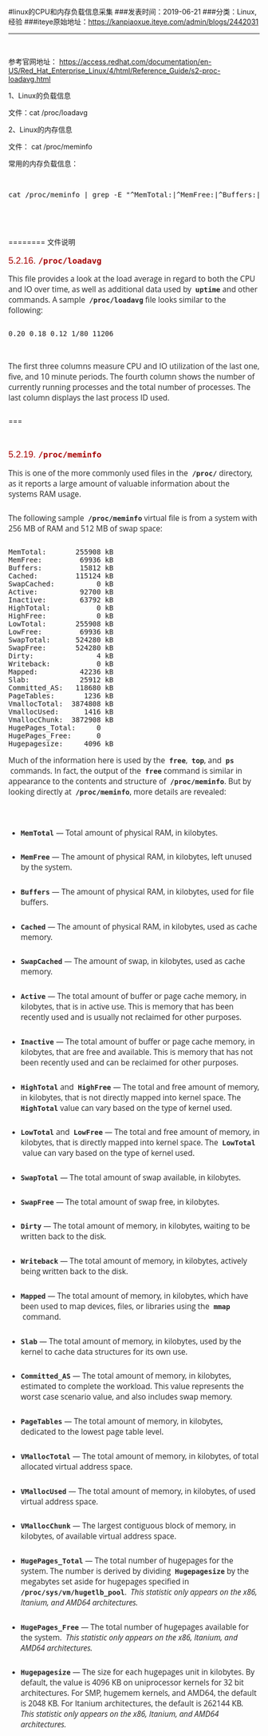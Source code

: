 #linux的CPU和内存负载信息采集
###发表时间：2019-06-21
###分类：Linux,经验
###iteye原始地址：<a href="https://kanpiaoxue.iteye.com/admin/blogs/2442031" target="_blank">https://kanpiaoxue.iteye.com/admin/blogs/2442031</a>

---

<div class="iteye-blog-content-contain" style="font-size: 14px;"> 
 <p>&nbsp;</p> 
 <p>参考官网地址：&nbsp;<a href="https://access.redhat.com/documentation/en-US/Red_Hat_Enterprise_Linux/4/html/Reference_Guide/s2-proc-loadavg.html">https://access.redhat.com/documentation/en-US/Red_Hat_Enterprise_Linux/4/html/Reference_Guide/s2-proc-loadavg.html</a></p> 
 <p>1、Linux的负载信息</p> 
 <p>文件：cat /proc/loadavg</p> 
 <p>2、Linux的内存信息</p> 
 <p>文件： cat&nbsp;/proc/meminfo</p> 
 <p>常用的内存负载信息：</p> 
 <p>&nbsp;</p> 
 <pre name="code" class="java">cat /proc/meminfo | grep -E "^MemTotal:|^MemFree:|^Buffers:|^Cached:|^SwapCached:"</pre> 
 <p>&nbsp;</p> 
 <p>&nbsp;</p> 
 <p>======== 文件说明</p> 
 <div class="titlepage" style="color: #252525; font-family: 'Open Sans', 'liberation sans', 'Myriad ', 'Bitstream Vera Sans', 'Lucida Grande', 'Luxi Sans', helvetica, verdana, arial, sans-serif; font-size: 15.4px;"> 
  <div style=""> 
   <div style=""> 
    <h3 class="title" style="font-family: 'Red Hat Display', Overpass, Helvetica, sans-serif; font-weight: 500; color: #a70000; margin-top: 1em; margin-bottom: 0.4em; font-size: 1.17em;">5.2.16.&nbsp;<code class="filename" style="font-family: 'dejavu sans mono', 'liberation mono', 'bitstream vera mono', 'dejavu mono', monospace; font-size: 16.2162px; padding: 0px; color: inherit; background-color: transparent; border-radius: 0px; font-weight: bold; white-space: pre-wrap;">/proc/loadavg</code> </h3> 
   </div> 
  </div> 
 </div> 
 <div class="para" style="margin-bottom: 1.8em; margin-top: 1em; padding-bottom: 0px; padding-top: 0px; color: #252525; font-family: 'Open Sans', 'liberation sans', 'Myriad ', 'Bitstream Vera Sans', 'Lucida Grande', 'Luxi Sans', helvetica, verdana, arial, sans-serif; font-size: 15.4px;">
  This file provides a look at the load average in regard to both the CPU and IO over time, as well as additional data used by&nbsp;
  <code class="command" style="font-family: 'dejavu sans mono', 'liberation mono', 'bitstream vera mono', 'dejavu mono', monospace; font-size: 13.86px; padding: 0px; color: inherit; background-color: transparent; border-radius: 0px; font-weight: bold; white-space: pre-wrap; display: inline-block;">uptime</code>&nbsp;and other commands. A sample&nbsp;
  <code class="filename" style="font-family: 'dejavu sans mono', 'liberation mono', 'bitstream vera mono', 'dejavu mono', monospace; font-size: 13.86px; padding: 0px; color: inherit; background-color: transparent; border-radius: 0px; font-weight: bold; white-space: pre-wrap; display: inline-block;">/proc/loadavg</code>&nbsp;file looks similar to the following:
 </div> 
 <pre class="screen">0.20 0.18 0.12 1/80 11206
</pre> 
 <p>&nbsp;</p> 
 <div class="para" style="margin-bottom: 1.8em; margin-top: 1em; padding-bottom: 0px; padding-top: 0px; color: #252525; font-family: 'Open Sans', 'liberation sans', 'Myriad ', 'Bitstream Vera Sans', 'Lucida Grande', 'Luxi Sans', helvetica, verdana, arial, sans-serif; font-size: 15.4px;">
  The first three columns measure CPU and IO utilization of the last one, five, and 10 minute periods. The fourth column shows the number of currently running processes and the total number of processes. The last column displays the last process ID used.
 </div> 
 <p>===</p> 
 <p>&nbsp;</p> 
 <div class="titlepage" style="color: #252525; font-family: 'Open Sans', 'liberation sans', 'Myriad ', 'Bitstream Vera Sans', 'Lucida Grande', 'Luxi Sans', helvetica, verdana, arial, sans-serif; font-size: 15.4px;"> 
  <div style=""> 
   <div style=""> 
    <h3 class="title" style="font-family: 'Red Hat Display', Overpass, Helvetica, sans-serif; font-weight: 500; color: #a70000; margin-top: 1em; margin-bottom: 0.4em; font-size: 1.17em;">5.2.19.&nbsp;<code class="filename" style="font-family: 'dejavu sans mono', 'liberation mono', 'bitstream vera mono', 'dejavu mono', monospace; font-size: 16.2162px; padding: 0px; color: inherit; background-color: transparent; border-radius: 0px; font-weight: bold; white-space: pre-wrap;">/proc/meminfo</code> </h3> 
   </div> 
  </div> 
 </div> 
 <div class="para" style="margin-bottom: 1.8em; margin-top: 1em; padding-bottom: 0px; padding-top: 0px; color: #252525; font-family: 'Open Sans', 'liberation sans', 'Myriad ', 'Bitstream Vera Sans', 'Lucida Grande', 'Luxi Sans', helvetica, verdana, arial, sans-serif; font-size: 15.4px;">
  This is one of the more commonly used files in the&nbsp;
  <code class="filename" style="font-family: 'dejavu sans mono', 'liberation mono', 'bitstream vera mono', 'dejavu mono', monospace; font-size: 13.86px; padding: 0px; color: inherit; background-color: transparent; border-radius: 0px; font-weight: bold; white-space: pre-wrap; display: inline-block;">/proc/</code>&nbsp;directory, as it reports a large amount of valuable information about the systems RAM usage.
 </div> 
 <div class="para" style="margin-bottom: 1.8em; margin-top: 1em; padding-bottom: 0px; padding-top: 0px; color: #252525; font-family: 'Open Sans', 'liberation sans', 'Myriad ', 'Bitstream Vera Sans', 'Lucida Grande', 'Luxi Sans', helvetica, verdana, arial, sans-serif; font-size: 15.4px;">
  The following sample&nbsp;
  <code class="filename" style="font-family: 'dejavu sans mono', 'liberation mono', 'bitstream vera mono', 'dejavu mono', monospace; font-size: 13.86px; padding: 0px; color: inherit; background-color: transparent; border-radius: 0px; font-weight: bold; white-space: pre-wrap; display: inline-block;">/proc/meminfo</code>&nbsp;virtual file is from a system with 256 MB of RAM and 512 MB of swap space:
 </div> 
 <pre class="screen">MemTotal:       255908 kB
MemFree:         69936 kB
Buffers:         15812 kB
Cached:         115124 kB
SwapCached:          0 kB
Active:          92700 kB
Inactive:        63792 kB
HighTotal:           0 kB
HighFree:            0 kB
LowTotal:       255908 kB
LowFree:         69936 kB
SwapTotal:      524280 kB
SwapFree:       524280 kB
Dirty:               4 kB
Writeback:           0 kB
Mapped:          42236 kB
Slab:            25912 kB
Committed_AS:   118680 kB
PageTables:       1236 kB
VmallocTotal:  3874808 kB
VmallocUsed:      1416 kB
VmallocChunk:  3872908 kB
HugePages_Total:     0
HugePages_Free:      0
Hugepagesize:     4096 kB
</pre> 
 <div class="para" style="margin-bottom: 1.8em; margin-top: 1em; padding-bottom: 0px; padding-top: 0px; color: #252525; font-family: 'Open Sans', 'liberation sans', 'Myriad ', 'Bitstream Vera Sans', 'Lucida Grande', 'Luxi Sans', helvetica, verdana, arial, sans-serif; font-size: 15.4px;">
  Much of the information here is used by the&nbsp;
  <code class="command" style="font-family: 'dejavu sans mono', 'liberation mono', 'bitstream vera mono', 'dejavu mono', monospace; font-size: 13.86px; padding: 0px; color: inherit; background-color: transparent; border-radius: 0px; font-weight: bold; white-space: pre-wrap; display: inline-block;">free</code>,&nbsp;
  <code class="command" style="font-family: 'dejavu sans mono', 'liberation mono', 'bitstream vera mono', 'dejavu mono', monospace; font-size: 13.86px; padding: 0px; color: inherit; background-color: transparent; border-radius: 0px; font-weight: bold; white-space: pre-wrap; display: inline-block;">top</code>, and&nbsp;
  <code class="command" style="font-family: 'dejavu sans mono', 'liberation mono', 'bitstream vera mono', 'dejavu mono', monospace; font-size: 13.86px; padding: 0px; color: inherit; background-color: transparent; border-radius: 0px; font-weight: bold; white-space: pre-wrap; display: inline-block;">ps</code>&nbsp;commands. In fact, the output of the&nbsp;
  <code class="command" style="font-family: 'dejavu sans mono', 'liberation mono', 'bitstream vera mono', 'dejavu mono', monospace; font-size: 13.86px; padding: 0px; color: inherit; background-color: transparent; border-radius: 0px; font-weight: bold; white-space: pre-wrap; display: inline-block;">free</code>&nbsp;command is similar in appearance to the contents and structure of&nbsp;
  <code class="filename" style="font-family: 'dejavu sans mono', 'liberation mono', 'bitstream vera mono', 'dejavu mono', monospace; font-size: 13.86px; padding: 0px; color: inherit; background-color: transparent; border-radius: 0px; font-weight: bold; white-space: pre-wrap; display: inline-block;">/proc/meminfo</code>. But by looking directly at&nbsp;
  <code class="filename" style="font-family: 'dejavu sans mono', 'liberation mono', 'bitstream vera mono', 'dejavu mono', monospace; font-size: 13.86px; padding: 0px; color: inherit; background-color: transparent; border-radius: 0px; font-weight: bold; white-space: pre-wrap; display: inline-block;">/proc/meminfo</code>, more details are revealed:
 </div> 
 <p>&nbsp;</p> 
 <div class="itemizedlist" style="color: #252525; font-family: 'Open Sans', 'liberation sans', 'Myriad ', 'Bitstream Vera Sans', 'Lucida Grande', 'Luxi Sans', helvetica, verdana, arial, sans-serif; font-size: 15.4px;"> 
  <ul style="padding-left: 1.6em;"> 
   <li class="listitem" style="margin-top: 1em;"> 
    <div class="para" style="margin-bottom: 1.8em; margin-top: 1em; padding-bottom: 0px; padding-top: 0px;"> 
     <code class="computeroutput" style="font-family: 'dejavu sans mono', 'liberation mono', 'bitstream vera mono', 'dejavu mono', monospace; font-size: 13.86px; padding: 0px; color: inherit; background-color: transparent; border-radius: 0px; font-weight: bold; white-space: pre-wrap; display: inline-block;">MemTotal</code>&nbsp;— Total amount of physical RAM, in kilobytes.
    </div> </li> 
   <li class="listitem" style="margin-top: 1em;"> 
    <div class="para" style="margin-bottom: 1.8em; margin-top: 1em; padding-bottom: 0px; padding-top: 0px;"> 
     <code class="computeroutput" style="font-family: 'dejavu sans mono', 'liberation mono', 'bitstream vera mono', 'dejavu mono', monospace; font-size: 13.86px; padding: 0px; color: inherit; background-color: transparent; border-radius: 0px; font-weight: bold; white-space: pre-wrap; display: inline-block;">MemFree</code>&nbsp;— The amount of physical RAM, in kilobytes, left unused by the system.
    </div> </li> 
   <li class="listitem" style="margin-top: 1em;"> 
    <div class="para" style="margin-bottom: 1.8em; margin-top: 1em; padding-bottom: 0px; padding-top: 0px;"> 
     <code class="computeroutput" style="font-family: 'dejavu sans mono', 'liberation mono', 'bitstream vera mono', 'dejavu mono', monospace; font-size: 13.86px; padding: 0px; color: inherit; background-color: transparent; border-radius: 0px; font-weight: bold; white-space: pre-wrap; display: inline-block;">Buffers</code>&nbsp;— The amount of physical RAM, in kilobytes, used for file buffers.
    </div> </li> 
   <li class="listitem" style="margin-top: 1em;"> 
    <div class="para" style="margin-bottom: 1.8em; margin-top: 1em; padding-bottom: 0px; padding-top: 0px;"> 
     <code class="computeroutput" style="font-family: 'dejavu sans mono', 'liberation mono', 'bitstream vera mono', 'dejavu mono', monospace; font-size: 13.86px; padding: 0px; color: inherit; background-color: transparent; border-radius: 0px; font-weight: bold; white-space: pre-wrap; display: inline-block;">Cached</code>&nbsp;— The amount of physical RAM, in kilobytes, used as cache memory.
    </div> </li> 
   <li class="listitem" style="margin-top: 1em;"> 
    <div class="para" style="margin-bottom: 1.8em; margin-top: 1em; padding-bottom: 0px; padding-top: 0px;"> 
     <code class="computeroutput" style="font-family: 'dejavu sans mono', 'liberation mono', 'bitstream vera mono', 'dejavu mono', monospace; font-size: 13.86px; padding: 0px; color: inherit; background-color: transparent; border-radius: 0px; font-weight: bold; white-space: pre-wrap; display: inline-block;">SwapCached</code>&nbsp;— The amount of swap, in kilobytes, used as cache memory.
    </div> </li> 
   <li class="listitem" style="margin-top: 1em;"> 
    <div class="para" style="margin-bottom: 1.8em; margin-top: 1em; padding-bottom: 0px; padding-top: 0px;"> 
     <code class="computeroutput" style="font-family: 'dejavu sans mono', 'liberation mono', 'bitstream vera mono', 'dejavu mono', monospace; font-size: 13.86px; padding: 0px; color: inherit; background-color: transparent; border-radius: 0px; font-weight: bold; white-space: pre-wrap; display: inline-block;">Active</code>&nbsp;— The total amount of buffer or page cache memory, in kilobytes, that is in active use. This is memory that has been recently used and is usually not reclaimed for other purposes.
    </div> </li> 
   <li class="listitem" style="margin-top: 1em;"> 
    <div class="para" style="margin-bottom: 1.8em; margin-top: 1em; padding-bottom: 0px; padding-top: 0px;"> 
     <code class="computeroutput" style="font-family: 'dejavu sans mono', 'liberation mono', 'bitstream vera mono', 'dejavu mono', monospace; font-size: 13.86px; padding: 0px; color: inherit; background-color: transparent; border-radius: 0px; font-weight: bold; white-space: pre-wrap; display: inline-block;">Inactive</code>&nbsp;— The total amount of buffer or page cache memory, in kilobytes, that are free and available. This is memory that has not been recently used and can be reclaimed for other purposes.
    </div> </li> 
   <li class="listitem" style="margin-top: 1em;"> 
    <div class="para" style="margin-bottom: 1.8em; margin-top: 1em; padding-bottom: 0px; padding-top: 0px;"> 
     <code class="computeroutput" style="font-family: 'dejavu sans mono', 'liberation mono', 'bitstream vera mono', 'dejavu mono', monospace; font-size: 13.86px; padding: 0px; color: inherit; background-color: transparent; border-radius: 0px; font-weight: bold; white-space: pre-wrap; display: inline-block;">HighTotal</code>&nbsp;and&nbsp;
     <code class="computeroutput" style="font-family: 'dejavu sans mono', 'liberation mono', 'bitstream vera mono', 'dejavu mono', monospace; font-size: 13.86px; padding: 0px; color: inherit; background-color: transparent; border-radius: 0px; font-weight: bold; white-space: pre-wrap; display: inline-block;">HighFree</code>&nbsp;— The total and free amount of memory, in kilobytes, that is not directly mapped into kernel space. The&nbsp;
     <code class="computeroutput" style="font-family: 'dejavu sans mono', 'liberation mono', 'bitstream vera mono', 'dejavu mono', monospace; font-size: 13.86px; padding: 0px; color: inherit; background-color: transparent; border-radius: 0px; font-weight: bold; white-space: pre-wrap; display: inline-block;">HighTotal</code>&nbsp;value can vary based on the type of kernel used.
    </div> </li> 
   <li class="listitem" style="margin-top: 1em;"> 
    <div class="para" style="margin-bottom: 1.8em; margin-top: 1em; padding-bottom: 0px; padding-top: 0px;"> 
     <code class="computeroutput" style="font-family: 'dejavu sans mono', 'liberation mono', 'bitstream vera mono', 'dejavu mono', monospace; font-size: 13.86px; padding: 0px; color: inherit; background-color: transparent; border-radius: 0px; font-weight: bold; white-space: pre-wrap; display: inline-block;">LowTotal</code>&nbsp;and&nbsp;
     <code class="computeroutput" style="font-family: 'dejavu sans mono', 'liberation mono', 'bitstream vera mono', 'dejavu mono', monospace; font-size: 13.86px; padding: 0px; color: inherit; background-color: transparent; border-radius: 0px; font-weight: bold; white-space: pre-wrap; display: inline-block;">LowFree</code>&nbsp;— The total and free amount of memory, in kilobytes, that is directly mapped into kernel space. The&nbsp;
     <code class="computeroutput" style="font-family: 'dejavu sans mono', 'liberation mono', 'bitstream vera mono', 'dejavu mono', monospace; font-size: 13.86px; padding: 0px; color: inherit; background-color: transparent; border-radius: 0px; font-weight: bold; white-space: pre-wrap; display: inline-block;">LowTotal</code>&nbsp;value can vary based on the type of kernel used.
    </div> </li> 
   <li class="listitem" style="margin-top: 1em;"> 
    <div class="para" style="margin-bottom: 1.8em; margin-top: 1em; padding-bottom: 0px; padding-top: 0px;"> 
     <code class="computeroutput" style="font-family: 'dejavu sans mono', 'liberation mono', 'bitstream vera mono', 'dejavu mono', monospace; font-size: 13.86px; padding: 0px; color: inherit; background-color: transparent; border-radius: 0px; font-weight: bold; white-space: pre-wrap; display: inline-block;">SwapTotal</code>&nbsp;— The total amount of swap available, in kilobytes.
    </div> </li> 
   <li class="listitem" style="margin-top: 1em;"> 
    <div class="para" style="margin-bottom: 1.8em; margin-top: 1em; padding-bottom: 0px; padding-top: 0px;"> 
     <code class="computeroutput" style="font-family: 'dejavu sans mono', 'liberation mono', 'bitstream vera mono', 'dejavu mono', monospace; font-size: 13.86px; padding: 0px; color: inherit; background-color: transparent; border-radius: 0px; font-weight: bold; white-space: pre-wrap; display: inline-block;">SwapFree</code>&nbsp;— The total amount of swap free, in kilobytes.
    </div> </li> 
   <li class="listitem" style="margin-top: 1em;"> 
    <div class="para" style="margin-bottom: 1.8em; margin-top: 1em; padding-bottom: 0px; padding-top: 0px;"> 
     <code class="computeroutput" style="font-family: 'dejavu sans mono', 'liberation mono', 'bitstream vera mono', 'dejavu mono', monospace; font-size: 13.86px; padding: 0px; color: inherit; background-color: transparent; border-radius: 0px; font-weight: bold; white-space: pre-wrap; display: inline-block;">Dirty</code>&nbsp;— The total amount of memory, in kilobytes, waiting to be written back to the disk.
    </div> </li> 
   <li class="listitem" style="margin-top: 1em;"> 
    <div class="para" style="margin-bottom: 1.8em; margin-top: 1em; padding-bottom: 0px; padding-top: 0px;"> 
     <code class="computeroutput" style="font-family: 'dejavu sans mono', 'liberation mono', 'bitstream vera mono', 'dejavu mono', monospace; font-size: 13.86px; padding: 0px; color: inherit; background-color: transparent; border-radius: 0px; font-weight: bold; white-space: pre-wrap; display: inline-block;">Writeback</code>&nbsp;— The total amount of memory, in kilobytes, actively being written back to the disk.
    </div> </li> 
   <li class="listitem" style="margin-top: 1em;"> 
    <div class="para" style="margin-bottom: 1.8em; margin-top: 1em; padding-bottom: 0px; padding-top: 0px;"> 
     <code class="computeroutput" style="font-family: 'dejavu sans mono', 'liberation mono', 'bitstream vera mono', 'dejavu mono', monospace; font-size: 13.86px; padding: 0px; color: inherit; background-color: transparent; border-radius: 0px; font-weight: bold; white-space: pre-wrap; display: inline-block;">Mapped</code>&nbsp;— The total amount of memory, in kilobytes, which have been used to map devices, files, or libraries using the&nbsp;
     <code class="command" style="font-family: 'dejavu sans mono', 'liberation mono', 'bitstream vera mono', 'dejavu mono', monospace; font-size: 13.86px; padding: 0px; color: inherit; background-color: transparent; border-radius: 0px; font-weight: bold; white-space: pre-wrap; display: inline-block;">mmap</code>&nbsp;command.
    </div> </li> 
   <li class="listitem" style="margin-top: 1em;"> 
    <div class="para" style="margin-bottom: 1.8em; margin-top: 1em; padding-bottom: 0px; padding-top: 0px;"> 
     <code class="computeroutput" style="font-family: 'dejavu sans mono', 'liberation mono', 'bitstream vera mono', 'dejavu mono', monospace; font-size: 13.86px; padding: 0px; color: inherit; background-color: transparent; border-radius: 0px; font-weight: bold; white-space: pre-wrap; display: inline-block;">Slab</code>&nbsp;— The total amount of memory, in kilobytes, used by the kernel to cache data structures for its own use.
    </div> </li> 
   <li class="listitem" style="margin-top: 1em;"> 
    <div class="para" style="margin-bottom: 1.8em; margin-top: 1em; padding-bottom: 0px; padding-top: 0px;"> 
     <code class="computeroutput" style="font-family: 'dejavu sans mono', 'liberation mono', 'bitstream vera mono', 'dejavu mono', monospace; font-size: 13.86px; padding: 0px; color: inherit; background-color: transparent; border-radius: 0px; font-weight: bold; white-space: pre-wrap; display: inline-block;">Committed_AS</code>&nbsp;— The total amount of memory, in kilobytes, estimated to complete the workload. This value represents the worst case scenario value, and also includes swap memory.
    </div> </li> 
   <li class="listitem" style="margin-top: 1em;"> 
    <div class="para" style="margin-bottom: 1.8em; margin-top: 1em; padding-bottom: 0px; padding-top: 0px;"> 
     <code class="computeroutput" style="font-family: 'dejavu sans mono', 'liberation mono', 'bitstream vera mono', 'dejavu mono', monospace; font-size: 13.86px; padding: 0px; color: inherit; background-color: transparent; border-radius: 0px; font-weight: bold; white-space: pre-wrap; display: inline-block;">PageTables</code>&nbsp;— The total amount of memory, in kilobytes, dedicated to the lowest page table level.
    </div> </li> 
   <li class="listitem" style="margin-top: 1em;"> 
    <div class="para" style="margin-bottom: 1.8em; margin-top: 1em; padding-bottom: 0px; padding-top: 0px;"> 
     <code class="computeroutput" style="font-family: 'dejavu sans mono', 'liberation mono', 'bitstream vera mono', 'dejavu mono', monospace; font-size: 13.86px; padding: 0px; color: inherit; background-color: transparent; border-radius: 0px; font-weight: bold; white-space: pre-wrap; display: inline-block;">VMallocTotal</code>&nbsp;— The total amount of memory, in kilobytes, of total allocated virtual address space.
    </div> </li> 
   <li class="listitem" style="margin-top: 1em;"> 
    <div class="para" style="margin-bottom: 1.8em; margin-top: 1em; padding-bottom: 0px; padding-top: 0px;"> 
     <code class="computeroutput" style="font-family: 'dejavu sans mono', 'liberation mono', 'bitstream vera mono', 'dejavu mono', monospace; font-size: 13.86px; padding: 0px; color: inherit; background-color: transparent; border-radius: 0px; font-weight: bold; white-space: pre-wrap; display: inline-block;">VMallocUsed</code>&nbsp;— The total amount of memory, in kilobytes, of used virtual address space.
    </div> </li> 
   <li class="listitem" style="margin-top: 1em;"> 
    <div class="para" style="margin-bottom: 1.8em; margin-top: 1em; padding-bottom: 0px; padding-top: 0px;"> 
     <code class="computeroutput" style="font-family: 'dejavu sans mono', 'liberation mono', 'bitstream vera mono', 'dejavu mono', monospace; font-size: 13.86px; padding: 0px; color: inherit; background-color: transparent; border-radius: 0px; font-weight: bold; white-space: pre-wrap; display: inline-block;">VMallocChunk</code>&nbsp;— The largest contiguous block of memory, in kilobytes, of available virtual address space.
    </div> </li> 
   <li class="listitem" style="margin-top: 1em;"> 
    <div class="para" style="margin-bottom: 1.8em; margin-top: 1em; padding-bottom: 0px; padding-top: 0px;"> 
     <code class="computeroutput" style="font-family: 'dejavu sans mono', 'liberation mono', 'bitstream vera mono', 'dejavu mono', monospace; font-size: 13.86px; padding: 0px; color: inherit; background-color: transparent; border-radius: 0px; font-weight: bold; white-space: pre-wrap; display: inline-block;">HugePages_Total</code>&nbsp;— The total number of hugepages for the system. The number is derived by dividing&nbsp;
     <code class="computeroutput" style="font-family: 'dejavu sans mono', 'liberation mono', 'bitstream vera mono', 'dejavu mono', monospace; font-size: 13.86px; padding: 0px; color: inherit; background-color: transparent; border-radius: 0px; font-weight: bold; white-space: pre-wrap; display: inline-block;">Hugepagesize</code>&nbsp;by the megabytes set aside for hugepages specified in&nbsp;
     <code class="filename" style="font-family: 'dejavu sans mono', 'liberation mono', 'bitstream vera mono', 'dejavu mono', monospace; font-size: 13.86px; padding: 0px; color: inherit; background-color: transparent; border-radius: 0px; font-weight: bold; white-space: pre-wrap; display: inline-block;">/proc/sys/vm/hugetlb_pool</code>.&nbsp;
     <span class="emphasis" style=""><em style="">This statistic only appears on the x86, Itanium, and AMD64 architectures.</em></span> 
    </div> </li> 
   <li class="listitem" style="margin-top: 1em;"> 
    <div class="para" style="margin-bottom: 1.8em; margin-top: 1em; padding-bottom: 0px; padding-top: 0px;"> 
     <code class="computeroutput" style="font-family: 'dejavu sans mono', 'liberation mono', 'bitstream vera mono', 'dejavu mono', monospace; font-size: 13.86px; padding: 0px; color: inherit; background-color: transparent; border-radius: 0px; font-weight: bold; white-space: pre-wrap; display: inline-block;">HugePages_Free</code>&nbsp;— The total number of hugepages available for the system.&nbsp;
     <span class="emphasis" style=""><em style="">This statistic only appears on the x86, Itanium, and AMD64 architectures.</em></span> 
    </div> </li> 
   <li class="listitem" style="margin-top: 1em;"> 
    <div class="para" style="margin-bottom: 1.8em; margin-top: 1em; padding-bottom: 0px; padding-top: 0px;"> 
     <code class="computeroutput" style="font-family: 'dejavu sans mono', 'liberation mono', 'bitstream vera mono', 'dejavu mono', monospace; font-size: 13.86px; padding: 0px; color: inherit; background-color: transparent; border-radius: 0px; font-weight: bold; white-space: pre-wrap; display: inline-block;">Hugepagesize</code>&nbsp;— The size for each hugepages unit in kilobytes. By default, the value is 4096 KB on uniprocessor kernels for 32 bit architectures. For SMP, hugemem kernels, and AMD64, the default is 2048 KB. For Itanium architectures, the default is 262144 KB.&nbsp;
     <span class="emphasis" style=""><em style="">This statistic only appears on the x86, Itanium, and AMD64 architectures.</em></span> 
    </div> </li> 
  </ul> 
 </div> 
 <p>&nbsp;</p> 
</div>